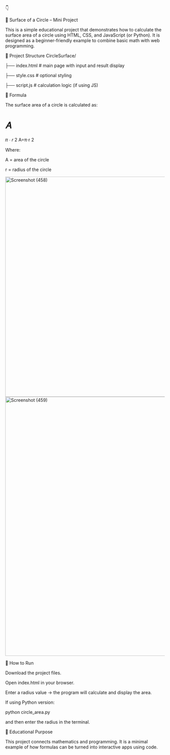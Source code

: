 👇

🔵 Surface of a Circle – Mini Project

This is a simple educational project that demonstrates how to calculate the surface area of a circle using HTML, CSS, and JavaScript (or Python).
It is designed as a beginner-friendly example to combine basic math with web programming.

🔧 Project Structure
CircleSurface/


├── index.html      # main page with input and result display

├── style.css       # optional styling

├── script.js       # calculation logic (if using JS)

📐 Formula

The surface area of a circle is calculated as:

𝐴
=
𝜋
⋅
𝑟
2
A=π⋅r
2

Where:

A = area of the circle

r = radius of the circle

<img width="1364" height="694" alt="Screenshot (458)" src="https://github.com/user-attachments/assets/5bc6792b-fbaa-48f1-9baa-2505d0fce994" />
<img width="1274" height="817" alt="Screenshot (459)" src="https://github.com/user-attachments/assets/36a54a4d-7239-4de5-a244-b5181633b94d" />


🚀 How to Run

Download the project files.

Open index.html in your browser.

Enter a radius value → the program will calculate and display the area.

If using Python version:

python circle_area.py


and then enter the radius in the terminal.

📜 Educational Purpose

This project connects mathematics and programming.
It is a minimal example of how formulas can be turned into interactive apps using code.
